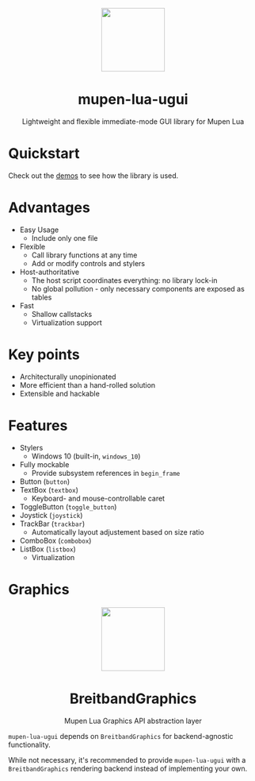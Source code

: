 <p align="center">
  <img width="128" align="center" src="https://github.com/Aurumaker72/mupen-lua-ugui/assets/48759429/cfc1beec-ba7e-4000-a845-a479ed80e780">
</p>


<h1 align="center">
  mupen-lua-ugui
</h1>
<p align="center">
  Lightweight and flexible immediate-mode GUI library for Mupen Lua
</p>

# Quickstart
Check out the [demos](https://github.com/Aurumaker72/mupen-lua-ugui/blob/main/demos.md) to see how the library is used.

# Advantages

- Easy Usage
  - Include only one file
- Flexible
  - Call library functions at any time
  - Add or modify controls and stylers
- Host-authoritative
  - The host script coordinates everything: no library lock-in
  - No global pollution - only necessary components are exposed as tables
- Fast
  - Shallow callstacks
  - Virtualization support
  
  
# Key points

- Architecturally unopinionated
- More efficient than a hand-rolled solution
- Extensible and hackable

# Features

- Stylers
  - Windows 10 (built-in, `windows_10`)
- Fully mockable
  - Provide subsystem references in `begin_frame`
- Button (`button`)
- TextBox (`textbox`)
  - Keyboard- and mouse-controllable caret
- ToggleButton (`toggle_button`)
- Joystick (`joystick`)
- TrackBar (`trackbar`)
  - Automatically layout adjustement based on size ratio 
- ComboBox (`combobox`)
- ListBox (`listbox`)
  - Virtualization

# Graphics

<p align="center">
    <img width="128" align="center" src="https://user-images.githubusercontent.com/48759429/211370337-f5ce87e7-75de-4339-8ebd-401585a5f9f3.png">
</p>
<h1 align="center">
  BreitbandGraphics
</h1>
<p align="center">
  Mupen Lua Graphics API abstraction layer
</p>

`mupen-lua-ugui` depends on `BreitbandGraphics` for backend-agnostic functionality. 

While not necessary, it's recommended to provide `mupen-lua-ugui` with a `BreitbandGraphics` rendering backend instead of implementing your own.
